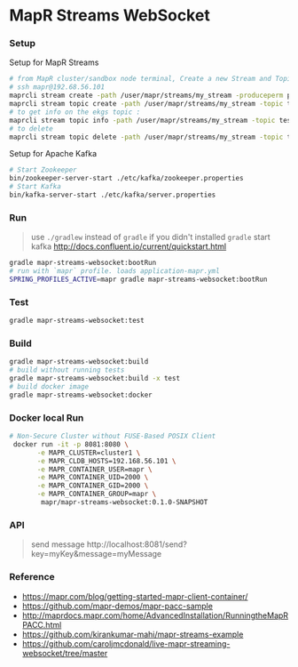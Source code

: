 MapR Streams WebSocket
======================

### Setup
Setup for MapR Streams 
```bash
# from MapR cluster/sandbox node terminal, Create a new Stream and Topic in your MapR Cluster:
# ssh mapr@192.68.56.101
maprcli stream create -path /user/mapr/streams/my_stream -produceperm p -consumeperm p -topicperm p
maprcli stream topic create -path /user/mapr/streams/my_stream -topic test -partitions 1
# to get info on the ekgs topic :
maprcli stream topic info -path /user/mapr/streams/my_stream -topic test
# to delete
maprcli stream topic delete -path /user/mapr/streams/my_stream -topic test 
```
Setup for Apache Kafka 
```bash
# Start Zookeeper
bin/zookeeper-server-start ./etc/kafka/zookeeper.properties
# Start Kafka
bin/kafka-server-start ./etc/kafka/server.properties
```

### Run
> use `./gradlew` instead of `gradle` if you didn't installed `gradle`
> start kafka http://docs.confluent.io/current/quickstart.html
```bash
gradle mapr-streams-websocket:bootRun
# run with `mapr` profile. loads application-mapr.yml
SPRING_PROFILES_ACTIVE=mapr gradle mapr-streams-websocket:bootRun
```

### Test
```bash
gradle mapr-streams-websocket:test
```

### Build
```bash
gradle mapr-streams-websocket:build
# build without running tests
gradle mapr-streams-websocket:build -x test
# build docker image
gradle mapr-streams-websocket:docker
```

### Docker local Run
```bash
# Non-Secure Cluster without FUSE-Based POSIX Client
 docker run -it -p 8081:8080 \
       -e MAPR_CLUSTER=cluster1 \
       -e MAPR_CLDB_HOSTS=192.168.56.101 \
       -e MAPR_CONTAINER_USER=mapr \
       -e MAPR_CONTAINER_UID=2000 \
       -e MAPR_CONTAINER_GID=2000 \
       -e MAPR_CONTAINER_GROUP=mapr \
        mapr/mapr-streams-websocket:0.1.0-SNAPSHOT
```

### API
> send message 
http://localhost:8081/send?key=myKey&message=myMessage

### Reference

* https://mapr.com/blog/getting-started-mapr-client-container/
* https://github.com/mapr-demos/mapr-pacc-sample
* http://maprdocs.mapr.com/home/AdvancedInstallation/RunningtheMapRPACC.html
* https://github.com/kirankumar-mahi/mapr-streams-example
* https://github.com/caroljmcdonald/live-mapr-streaming-websocket/tree/master